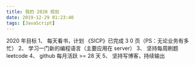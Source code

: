 ```yaml
---
title: 我的 2020 规划
date: 2019-12-29 01:23:40
tags: [JavaScript]
---
```


2020 年目标
1、 每天看书，计划 《SICP》已完成 3 0 页（PS：无论业务有多忙）
2、 学习一门新的编程语言（主要应用在 server）
3、 坚持每周刷题 leetcode
4、 github 每月活跃 >= 28 天
5、 坚持写博客，持续输出
